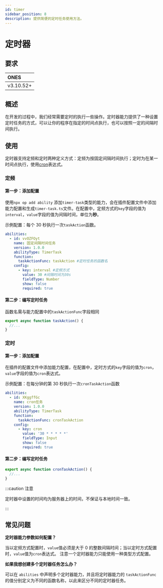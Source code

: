 ```yaml
---
id: timer
sidebar_position: 8
description: 提供简便的定时任务使用方法。
---
```


# 定时器

## 要求

| **ONES**  |
| :-------- |
| v3.10.52+ |

## 概述

在开发的过程中，我们经常需要定时的执行一些操作。定时器能力提供了一种设置定时任务的方式，可以让你的程序在指定的时间点执行，也可以按照一定的间隔时间执行。

## 使用

定时器支持定频和定时两种定义方式：定频为按固定间隔时间执行；定时为在某一时间点执行，使用[cron](https://help.aliyun.com/document_detail/133509.html)表达式。

### 定频

#### 第一步：添加配置

使用`npx op add ability` 添加`timer-task`类型的能力，会在插件配置文件中添加能力配置和生成`timer-task.ts`文件。在配置中，定频方式的`key`字段的值为`interval`，`value`字段的值为间隔时间，单位为**秒**。

示例配置：每个 30 秒执行一次`taskAction`函数。

```yaml
abilities:
  - id: vvOZFOyt
    name: 固定间隔时间任务
    version: 1.0.0
    abilityType: TimerTask
    function:
      taskActionFunc: taskAction #定时任务的函数名
    config:
      - key: interval #定频方式
        value: 30 #间隔时间为30s
        fieldType: Number
        show: false
        required: true
```

#### 第二步：编写定时任务

函数名需与能力配置中的`taskActionFunc`字段相同

```typescript
export async function taskAction() {
  //...
}
```

### 定时

#### 第一步：添加配置

在插件的配置文件中添加能力配置，在配置中，定时方式的`key`字段的值为`cron`，`value`字段的值为`cron`表达式。

示例配置：在每分钟的第 30 秒执行一次`cronTaskAction`函数

```yaml
abilities:
  - id: XKggffGc
    name: cron任务
    version: 1.0.0
    abilityType: TimerTask
    function:
      taskActionFunc: cronTaskAction
    config:
      - key: cron
        value: '30 * * * * *'
        fieldType: Input
        show: false
        required: true
```

#### 第二步：编写定时任务

```typescript
export async function cronTaskAction() {
  //...
}
```

:::caution 注意

定时器中设置的时间均为服务器上的时间，不保证与本地时间一致。

:::

## 常见问题

**定时器能力参数如何配置？**

当以定频方式配置时，`value`值必须是大于 0 的整数间隔时间；当以定时方式配置时，`value`值为`cron`表达式。 注意一个定时器能力只能使用一种类型方式配置。

**如果我想创建多个定时器任务怎么办？**

可以在 `abilities` 中声明多个定时器能力，并且将定时器能力的 `taskActionFunc` 的值分别定义为不同的函数名称，以此来区分不同的定时器任务。
